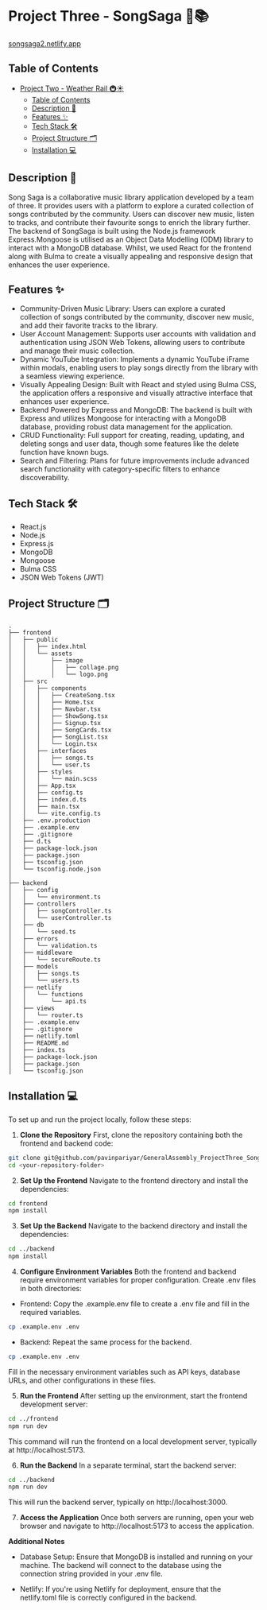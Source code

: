 # Project Three - SongSaga 🎵📚

[songsaga2.netlify.app
](https://songsaga2.netlify.app/home)

## Table of Contents

- [Project Two - Weather Rail 🚇☀️](#project-Two---weather-rail-️)
  - [Table of Contents](#table-of-contents)
  - [Description 📝](#description-)
  - [Features ✨](#features-)
  - [Tech Stack 🛠️](#tech-stack-️)
  - [Project Structure 🗂️](#project-structure-️)
  - [Installation 💻](#installation-)

## Description 📝

Song Saga is a collaborative music library application developed by a team of three. It provides users with a platform to explore a curated collection of songs contributed by the community. Users can discover new music, listen to tracks, and contribute their favourite songs to enrich the library further. The backend of SongSaga is built using the Node.js framework Express.Mongoose is utilised as an Object Data Modelling (ODM) library to interact with a MongoDB database. Whilst, we used React for the frontend along with Bulma to create a visually appealing and responsive design that enhances the user experience.

## Features ✨

- Community-Driven Music Library: Users can explore a curated collection of songs contributed by the community, discover new music, and add their favorite tracks to the library.
- User Account Management: Supports user accounts with validation and authentication using JSON Web Tokens, allowing users to contribute and manage their music collection.
- Dynamic YouTube Integration: Implements a dynamic YouTube iFrame within modals, enabling users to play songs directly from the library with a seamless viewing experience.
- Visually Appealing Design: Built with React and styled using Bulma CSS, the application offers a responsive and visually attractive interface that enhances user experience.
- Backend Powered by Express and MongoDB: The backend is built with Express and utilizes Mongoose for interacting with a MongoDB database, providing robust data management for the application.
- CRUD Functionality: Full support for creating, reading, updating, and deleting songs and user data, though some features like the delete function have known bugs.
- Search and Filtering: Plans for future improvements include advanced search functionality with category-specific filters to enhance discoverability.

## Tech Stack 🛠️
- React.js
- Node.js
- Express.js
- MongoDB
- Mongoose
- Bulma CSS
- JSON Web Tokens (JWT)

## Project Structure 🗂️

```plaintext
.
├── frontend
│   ├── public
│   │   ├── index.html
│   │   └── assets
│   │       ├── image
│   │       │   ├── collage.png
│   │       │   └── logo.png
│   ├── src
│   │   ├── components
│   │   │   ├── CreateSong.tsx
│   │   │   ├── Home.tsx
│   │   │   ├── Navbar.tsx
│   │   │   ├── ShowSong.tsx
│   │   │   ├── Signup.tsx
│   │   │   ├── SongCards.tsx
│   │   │   ├── SongList.tsx
│   │   │   └── Login.tsx
│   │   ├── interfaces
│   │   │   ├── songs.ts
│   │   │   └── user.ts
│   │   ├── styles
│   │   │   └── main.scss
│   │   ├── App.tsx
│   │   ├── config.ts
│   │   ├── index.d.ts
│   │   ├── main.tsx
│   │   └── vite.config.ts
│   ├── .env.production
│   ├── .example.env
│   ├── .gitignore
│   ├── d.ts
│   ├── package-lock.json
│   ├── package.json
│   ├── tsconfig.json
│   └── tsconfig.node.json
│
├── backend
│   ├── config
│   │   └── environment.ts
│   ├── controllers
│   │   ├── songController.ts
│   │   └── userController.ts
│   ├── db
│   │   └── seed.ts
│   ├── errors
│   │   └── validation.ts
│   ├── middleware
│   │   └── secureRoute.ts
│   ├── models
│   │   ├── songs.ts
│   │   └── users.ts
│   ├── netlify
│   │   └── functions
│   │       └── api.ts
│   ├── views
│   │   └── router.ts
│   ├── .example.env
│   ├── .gitignore
│   ├── netlify.toml
│   ├── README.md
│   ├── index.ts
│   ├── package-lock.json
│   ├── package.json
│   └── tsconfig.json

```

## Installation 💻

To set up and run the project locally, follow these steps:

1. **Clone the Repository**
First, clone the repository containing both the frontend and backend code:

```bash
git clone git@github.com/pavinpariyar/GeneralAssembly_ProjectThree_SongSaga_FrontEnd.git
cd <your-repository-folder>
```

2. **Set Up the Frontend**
Navigate to the frontend directory and install the dependencies:

```bash
cd frontend
npm install
```

3. **Set Up the Backend**
Navigate to the backend directory and install the dependencies:

```bash
cd ../backend
npm install
```

4. **Configure Environment Variables**
Both the frontend and backend require environment variables for proper configuration. Create .env files in both directories:

- Frontend: Copy the .example.env file to create a .env file and fill in the required variables.

```bash
cp .example.env .env
```

- Backend: Repeat the same process for the backend.

```bash
cp .example.env .env
```

Fill in the necessary environment variables such as API keys, database URLs, and other configurations in these files.

5. **Run the Frontend**
After setting up the environment, start the frontend development server:

```bash
cd ../frontend
npm run dev
```

This command will run the frontend on a local development server, typically at http://localhost:5173.

6. **Run the Backend**
In a separate terminal, start the backend server:

```bash
cd ../backend
npm run dev
```

This will run the backend server, typically on http://localhost:3000.

7. **Access the Application**
Once both servers are running, open your web browser and navigate to http://localhost:5173 to access the application.

**Additional Notes**

- Database Setup: Ensure that MongoDB is installed and running on your machine. The backend will connect to the database using the connection string provided in your .env file.

- Netlify: If you're using Netlify for deployment, ensure that the netlify.toml file is correctly configured in the backend.


